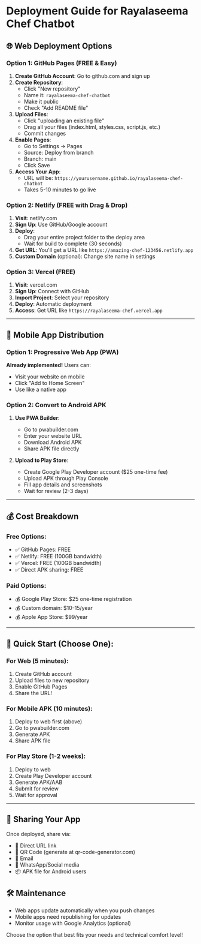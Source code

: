 # Deployment Guide for Rayalaseema Chef Chatbot

## 🌐 Web Deployment Options

### Option 1: GitHub Pages (FREE & Easy)
1. **Create GitHub Account**: Go to github.com and sign up
2. **Create Repository**: 
   - Click "New repository"
   - Name it: `rayalaseema-chef-chatbot`
   - Make it public
   - Check "Add README file"
3. **Upload Files**:
   - Click "uploading an existing file"
   - Drag all your files (index.html, styles.css, script.js, etc.)
   - Commit changes
4. **Enable Pages**:
   - Go to Settings → Pages
   - Source: Deploy from branch
   - Branch: main
   - Click Save
5. **Access Your App**: 
   - URL will be: `https://yourusername.github.io/rayalaseema-chef-chatbot`
   - Takes 5-10 minutes to go live

### Option 2: Netlify (FREE with Drag & Drop)
1. **Visit**: netlify.com
2. **Sign Up**: Use GitHub/Google account
3. **Deploy**:
   - Drag your entire project folder to the deploy area
   - Wait for build to complete (30 seconds)
4. **Get URL**: You'll get a URL like `https://amazing-chef-123456.netlify.app`
5. **Custom Domain** (optional): Change site name in settings

### Option 3: Vercel (FREE)
1. **Visit**: vercel.com  
2. **Sign Up**: Connect with GitHub
3. **Import Project**: Select your repository
4. **Deploy**: Automatic deployment
5. **Access**: Get URL like `https://rayalaseema-chef.vercel.app`

---

## 📱 Mobile App Distribution

### Option 1: Progressive Web App (PWA)
**Already implemented!** Users can:
- Visit your website on mobile
- Click "Add to Home Screen"
- Use like a native app

### Option 2: Convert to Android APK
1. **Use PWA Builder**:
   - Go to pwabuilder.com
   - Enter your website URL
   - Download Android APK
   - Share APK file directly

2. **Upload to Play Store**:
   - Create Google Play Developer account ($25 one-time fee)
   - Upload APK through Play Console
   - Fill app details and screenshots
   - Wait for review (2-3 days)

---

## 💰 Cost Breakdown

### Free Options:
- ✅ GitHub Pages: FREE
- ✅ Netlify: FREE (100GB bandwidth)
- ✅ Vercel: FREE (100GB bandwidth)
- ✅ Direct APK sharing: FREE

### Paid Options:
- 💰 Google Play Store: $25 one-time registration
- 💰 Custom domain: $10-15/year
- 💰 Apple App Store: $99/year

---

## 🚀 Quick Start (Choose One):

### For Web (5 minutes):
1. Create GitHub account
2. Upload files to new repository
3. Enable GitHub Pages
4. Share the URL!

### For Mobile APK (10 minutes):
1. Deploy to web first (above)
2. Go to pwabuilder.com
3. Generate APK
4. Share APK file

### For Play Store (1-2 weeks):
1. Deploy to web
2. Create Play Developer account
3. Generate APK/AAB
4. Submit for review
5. Wait for approval

---

## 📢 Sharing Your App

Once deployed, share via:
- 🔗 Direct URL link
- 📱 QR Code (generate at qr-code-generator.com)
- 📧 Email
- 💬 WhatsApp/Social media
- 📦 APK file for Android users

## 🛠️ Maintenance
- Web apps update automatically when you push changes
- Mobile apps need republishing for updates
- Monitor usage with Google Analytics (optional)

Choose the option that best fits your needs and technical comfort level!
